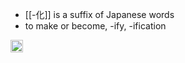 
- [[-化]] is a suffix of Japanese words
- to make or become, -ify, -ification

<img src='https://scrapbox.io/api/pages/nishio/en/icon' alt='en.icon' height="19.5"/>